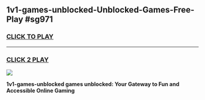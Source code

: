 
## 1v1-games-unblocked-Unblocked-Games-Free-Play #sg971
<h3>
<a href="https://us.freeplayer.one?title=1v1-games-unblocked&ref=9M">CLICK TO PLAY</a></h3>
<hr>

<h3>
<a href="https://us.freeplayer.one?title=1v1-games-unblocked&ref=9M">CLICK 2 PLAY</a>
  
</h3>

<a href="https://us.freeplayer.one?title=1v1-games-unblocked&ref=9M"><img src="https://clearcache.store/games.png"></a>


**1v1-games-unblocked games unblocked: Your Gateway to Fun and Accessible Online Gaming**
